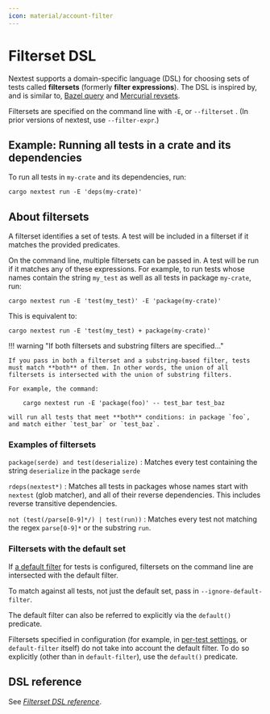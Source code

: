 ```yaml
---
icon: material/account-filter
---
```


# Filterset DSL

Nextest supports a domain-specific language (DSL) for choosing sets of tests called **filtersets** (formerly **filter expressions**). The DSL is inspired by, and is similar to, [Bazel query](https://bazel.build/docs/query-how-to) and [Mercurial revsets](https://www.mercurial-scm.org/repo/hg/help/revsets).

Filtersets are specified on the command line with `-E`, or `--filterset` <!-- md:version 0.9.76 -->. (In prior versions of nextest, use `--filter-expr`.)

## Example: Running all tests in a crate and its dependencies

To run all tests in `my-crate` and its dependencies, run:

```
cargo nextest run -E 'deps(my-crate)'
```

## About filtersets

A filterset identifies a set of tests. A test will be included in a filterset if it matches the provided predicates.

On the command line, multiple filtersets can be passed in. A test will be run if it matches any of these expressions. For example, to run tests whose names contain the string `my_test` as well as all tests in package `my-crate`, run:

```
cargo nextest run -E 'test(my_test)' -E 'package(my-crate)'
```

This is equivalent to:

```
cargo nextest run -E 'test(my_test) + package(my-crate)'
```

!!! warning "If both filtersets and substring filters are specified..."

    If you pass in both a filterset and a substring-based filter, tests must match **both** of them. In other words, the union of all filtersets is intersected with the union of substring filters.

    For example, the command:

        cargo nextest run -E 'package(foo)' -- test_bar test_baz

    will run all tests that meet **both** conditions: in package `foo`, and match either `test_bar` or `test_baz`.

### Examples of filtersets

`package(serde) and test(deserialize)`
: Matches every test containing the string `deserialize` in the package `serde`

`rdeps(nextest*)`
: Matches all tests in packages whose names start with `nextest` (glob matcher), and all of their reverse dependencies. This includes reverse transitive dependencies.

`not (test(/parse[0-9]*/) | test(run))`
: Matches every test not matching the regex `parse[0-9]*` or the substring `run`.

### Filtersets with the default set

<!-- md:version 0.9.77 -->

If [a default filter](../running.md#running-a-subset-of-tests-by-default) for tests is configured,
filtersets on the command line are intersected with the default filter.

To match against all tests, not just the default set, pass in `--ignore-default-filter`.

The default filter can also be referred to explicitly via the `default()` predicate.

Filtersets specified in configuration (for example, in [per-test
settings](../configuration/per-test-overrides.md), or `default-filter` itself) do not take into
account the default filter. To do so explicitly (other than in `default-filter`), use the
`default()` predicate.

## DSL reference

See [_Filterset DSL reference_](reference.md).
